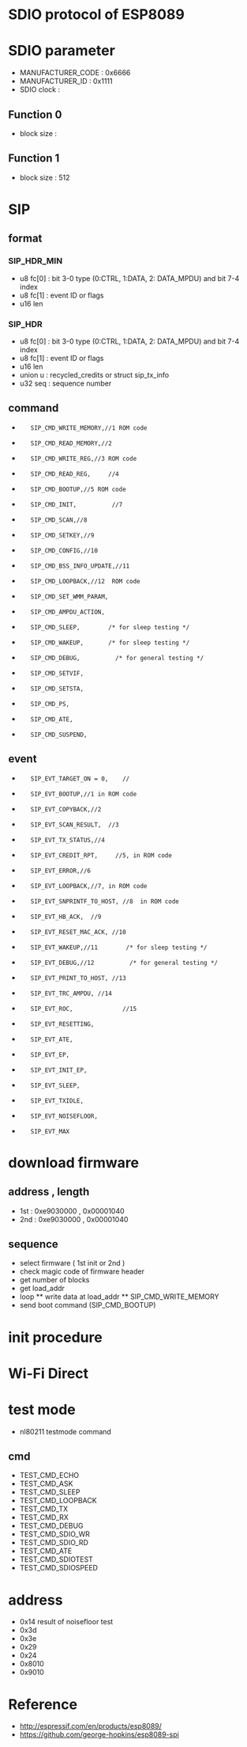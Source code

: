 # SDIO protocol of ESP8089

# SDIO parameter
* MANUFACTURER_CODE : 0x6666
* MANUFACTURER_ID   : 0x1111
* SDIO clock        :

## Function 0
* block size        :

## Function 1
* block size        : 512

# SIP

## format

### SIP_HDR_MIN
* u8  fc[0]         : bit 3-0 type (0:CTRL, 1:DATA, 2: DATA_MPDU) and bit 7-4 index
* u8  fc[1]         : event ID  or flags
* u16 len

### SIP_HDR
* u8  fc[0]         : bit 3-0 type (0:CTRL, 1:DATA, 2: DATA_MPDU) and bit 7-4 index
* u8  fc[1]         : event ID or flags
* u16 len
* union u           : recycled_credits or struct sip_tx_info
* u32 seq           : sequence number

## command
*        SIP_CMD_WRITE_MEMORY,//1 ROM code
*        SIP_CMD_READ_MEMORY,//2
*        SIP_CMD_WRITE_REG,//3 ROM code
*        SIP_CMD_READ_REG,     //4
*        SIP_CMD_BOOTUP,//5 ROM code
*        SIP_CMD_INIT,          //7
*        SIP_CMD_SCAN,//8
*        SIP_CMD_SETKEY,//9
*        SIP_CMD_CONFIG,//10
*        SIP_CMD_BSS_INFO_UPDATE,//11
*        SIP_CMD_LOOPBACK,//12  ROM code
*        SIP_CMD_SET_WMM_PARAM,
*        SIP_CMD_AMPDU_ACTION,
*        SIP_CMD_SLEEP,        /* for sleep testing */
*        SIP_CMD_WAKEUP,       /* for sleep testing */
*        SIP_CMD_DEBUG,          /* for general testing */
*        SIP_CMD_SETVIF,
*        SIP_CMD_SETSTA,
*        SIP_CMD_PS,
*        SIP_CMD_ATE,
*        SIP_CMD_SUSPEND,

## event
*        SIP_EVT_TARGET_ON = 0,    //
*        SIP_EVT_BOOTUP,//1 in ROM code
*        SIP_EVT_COPYBACK,//2
*        SIP_EVT_SCAN_RESULT,  //3
*        SIP_EVT_TX_STATUS,//4
*        SIP_EVT_CREDIT_RPT,     //5, in ROM code
*        SIP_EVT_ERROR,//6
*        SIP_EVT_LOOPBACK,//7, in ROM code
*        SIP_EVT_SNPRINTF_TO_HOST, //8  in ROM code
*        SIP_EVT_HB_ACK,  //9
*        SIP_EVT_RESET_MAC_ACK, //10
*        SIP_EVT_WAKEUP,//11        /* for sleep testing */
*        SIP_EVT_DEBUG,//12          /* for general testing */
*        SIP_EVT_PRINT_TO_HOST, //13
*        SIP_EVT_TRC_AMPDU, //14
*        SIP_EVT_ROC,              //15
*        SIP_EVT_RESETTING,
*        SIP_EVT_ATE,
*        SIP_EVT_EP,
*        SIP_EVT_INIT_EP,
*        SIP_EVT_SLEEP,
*        SIP_EVT_TXIDLE,
*        SIP_EVT_NOISEFLOOR,
*        SIP_EVT_MAX

# download firmware

## address , length
* 1st : 0xe9030000 , 0x00001040
* 2nd : 0xe9030000 , 0x00001040

## sequence
* select firmware ( 1st init or 2nd )
* check magic code of firmware header
* get number of blocks
* get load_addr
* loop
** write data at load_addr
** SIP_CMD_WRITE_MEMORY
* send boot command (SIP_CMD_BOOTUP)

# init procedure

# Wi-Fi Direct

# test mode

* nl80211 testmode command

## cmd
* TEST_CMD_ECHO
* TEST_CMD_ASK
* TEST_CMD_SLEEP
* TEST_CMD_LOOPBACK
* TEST_CMD_TX
* TEST_CMD_RX
* TEST_CMD_DEBUG
* TEST_CMD_SDIO_WR
* TEST_CMD_SDIO_RD
* TEST_CMD_ATE
* TEST_CMD_SDIOTEST
* TEST_CMD_SDIOSPEED


# address
* 0x14  result of noisefloor test
* 0x3d
* 0x3e
* 0x29
* 0x24
* 0x8010
* 0x9010

# Reference
* http://espressif.com/en/products/esp8089/
* https://github.com/george-hopkins/esp8089-spi
